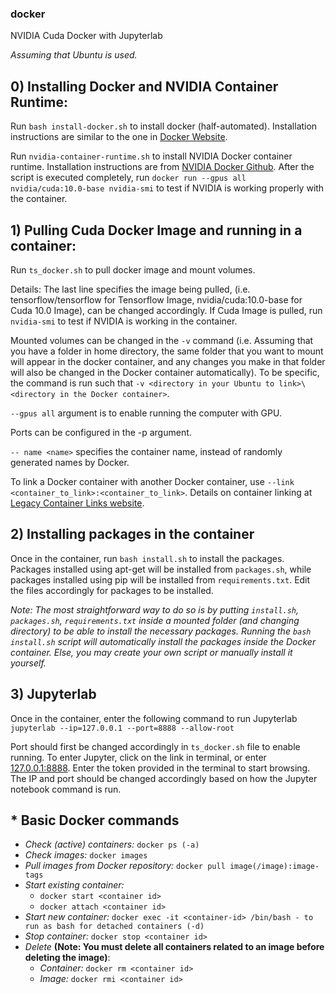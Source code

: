 ### docker
NVIDIA Cuda Docker with Jupyterlab

*Assuming that Ubuntu is used.*

## 0) Installing Docker and NVIDIA Container Runtime:
Run `bash install-docker.sh` to install docker (half-automated). Installation instructions are similar to the one in [Docker Website](https://docs.docker.com/engine/install/ubuntu/).

Run `nvidia-container-runtime.sh` to install NVIDIA Docker container runtime. Installation instructions are from [NVIDIA Docker Github](https://github.com/NVIDIA/nvidia-docker). After the script is executed completely, run `docker run --gpus all nvidia/cuda:10.0-base nvidia-smi` to test if NVIDIA is working properly with the container.

## 1) Pulling Cuda Docker Image and running in a container:
Run `ts_docker.sh` to pull docker image and mount volumes.

Details:
The last line specifies the image being pulled, (i.e. tensorflow/tensorflow for Tensorflow Image, nvidia/cuda:10.0-base for Cuda 10.0 Image), can be changed accordingly. If Cuda Image is pulled, run `nvidia-smi` to test if NVIDIA is working in the container.

Mounted volumes can be changed in the `-v` command (i.e. Assuming that you have a folder in home directory, the same folder that you want to mount will appear in the docker container, and any changes you make in that folder will also be changed in the Docker container automatically). To be specific, the command is run such that `-v <directory in your Ubuntu to link>\<directory in the Docker container>`.

`--gpus all` argument is to enable running the computer with GPU.

Ports can be configured in the -p argument. 

`-- name <name>` specifies the container name, instead of randomly generated names by Docker.

To link a Docker container with another Docker container, use `--link <container_to_link>:<container_to_link>`. Details on container linking at [Legacy Container Links website](https://docs.docker.com/network/links/).

## 2) Installing packages in the container
Once in the container, run `bash install.sh` to install the packages. Packages installed using apt-get will be installed from `packages.sh`, while packages installed using pip will be installed from `requirements.txt`. Edit the files accordingly for packages to be installed.

*Note: The most straightforward way to do so is by putting `install.sh`, `packages.sh`, `requirements.txt` inside a mounted folder (and changing directory) to be able to install the necessary packages. Running the `bash install.sh` script will automatically install the packages inside the Docker container. Else, you may create your own script or manually install it yourself.*

## 3) Jupyterlab 
Once in the container, enter the following command to run Jupyterlab
`jupyterlab --ip=127.0.0.1 --port=8888 --allow-root`

Port should first be changed accordingly in `ts_docker.sh` file to enable running. To enter Jupyter, click on the link in terminal, or enter [127.0.0.1:8888](127.0.0.1:8888). Enter the token provided in the terminal to start browsing. The IP and port should be changed accordingly based on how the Jupyter notebook command is run.

## \* Basic Docker commands
* *Check (active) containers:* `docker ps (-a)`
* *Check images:* `docker images`
* *Pull images from Docker repository:* `docker pull image(/image):image-tags`
* *Start existing container:*
  * `docker start <container id>`
  * `docker attach <container id>`
* *Start new container:* `docker exec -it <container-id> /bin/bash - to run as bash for detached containers (-d)`
* *Stop container:* `docker stop <container id>`
* *Delete* **(Note: You must delete all containers related to an image before deleting the image)**:
  * *Container:* `docker rm <container id>`
  * *Image:* `docker rmi <container id>`

